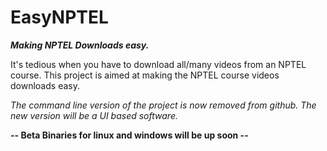 # EasyNPTEL

***Making NPTEL Downloads easy.***  

It's tedious when you have to download all/many videos from an NPTEL course.
This project is aimed at making the NPTEL course videos downloads easy.

_The command line version of the project is now removed from github.
The new version will be a UI based software._   

**-- Beta Binaries for linux and windows will be up soon --**
